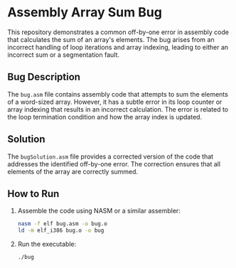 # Assembly Array Sum Bug

This repository demonstrates a common off-by-one error in assembly code that calculates the sum of an array's elements. The bug arises from an incorrect handling of loop iterations and array indexing, leading to either an incorrect sum or a segmentation fault.

## Bug Description

The `bug.asm` file contains assembly code that attempts to sum the elements of a word-sized array. However, it has a subtle error in its loop counter or array indexing that results in an incorrect calculation.  The error is related to the loop termination condition and how the array index is updated.

## Solution

The `bugSolution.asm` file provides a corrected version of the code that addresses the identified off-by-one error. The correction ensures that all elements of the array are correctly summed.

## How to Run

1. Assemble the code using NASM or a similar assembler: 
   ```bash
   nasm -f elf bug.asm -o bug.o
   ld -m elf_i386 bug.o -o bug
   ```

2. Run the executable: 
   ```bash
   ./bug
   ```